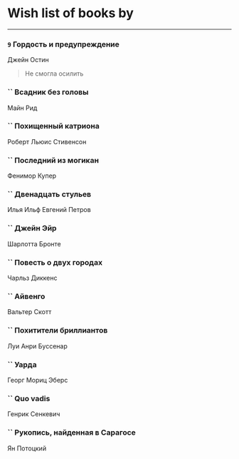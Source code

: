 # Wish list of books by [](http://vk.com/id128917939)
---

### `9` Гордость и предупреждение
Джейн Остин
> Не смогла осилить

### `` Всадник без головы
Майн Рид

### `` Похищенный катриона
Роберт Льюис Стивенсон

### `` Последний из могикан
Фенимор Купер

### `` Двенадцать стульев
Илья Ильф Евгений Петров

### `` Джейн Эйр
Шарлотта Бронте

### `` Повесть о двух городах
Чарльз Диккенс

### `` Айвенго
Вальтер Скотт

### `` Похитители бриллиантов
Луи Анри Буссенар

### `` Уарда
Георг Мориц Эберс

### `` Quo vadis
Генрик Сенкевич

### `` Рукопись, найденная в Сарагосе
Ян Потоцкий

